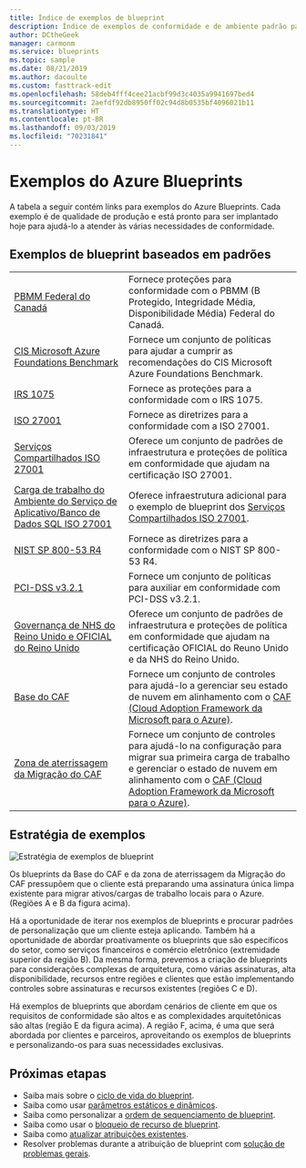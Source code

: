 ```yaml
---
title: Índice de exemplos de blueprint
description: Índice de exemplos de conformidade e de ambiente padrão para a implantação do Azure Blueprints.
author: DCtheGeek
manager: carmonm
ms.service: blueprints
ms.topic: sample
ms.date: 08/21/2019
ms.author: dacoulte
ms.custom: fasttrack-edit
ms.openlocfilehash: 58deb4fff4cee21acbf99d3c4035a9941697bed4
ms.sourcegitcommit: 2aefdf92db8950ff02c94d8b0535bf4096021b11
ms.translationtype: HT
ms.contentlocale: pt-BR
ms.lasthandoff: 09/03/2019
ms.locfileid: "70231841"
---
```

# <a name="azure-blueprints-samples"></a>Exemplos do Azure Blueprints

A tabela a seguir contém links para exemplos do Azure Blueprints. Cada exemplo é de qualidade de produção e está pronto para ser implantado hoje para ajudá-lo a atender às várias necessidades de conformidade.

## <a name="standards-based-blueprint-samples"></a>Exemplos de blueprint baseados em padrões

|  |  |
|---------|---------|
| [PBMM Federal do Canadá](./canada-federal-pbmm/control-mapping.md) | Fornece proteções para conformidade com o PBMM (B Protegido, Integridade Média, Disponibilidade Média) Federal do Canadá. |
| [CIS Microsoft Azure Foundations Benchmark](./cis-azure-1.1.0/index.md)| Fornece um conjunto de políticas para ajudar a cumprir as recomendações do CIS Microsoft Azure Foundations Benchmark. |
| [IRS 1075](./irs-1075/index.md) | Fornece as proteções para a conformidade com o IRS 1075.|
| [ISO 27001](./iso27001/index.md) | Fornece as diretrizes para a conformidade com a ISO 27001. |
| [Serviços Compartilhados ISO 27001](./iso27001-shared/index.md) | Oferece um conjunto de padrões de infraestrutura e proteções de política em conformidade que ajudam na certificação ISO 27001. |
| [Carga de trabalho do Ambiente do Serviço de Aplicativo/Banco de Dados SQL ISO 27001](./iso27001-ase-sql-workload/index.md) | Oferece infraestrutura adicional para o exemplo de blueprint dos [Serviços Compartilhados ISO 27001](./iso27001-shared/index.md). |
| [NIST SP 800-53 R4](./nist-sp-800-53-rev4/index.md) | Fornece as diretrizes para a conformidade com o NIST SP 800-53 R4. |
| [PCI-DSS v3.2.1](./pci-dss-3.2.1/index.md) | Fornece um conjunto de políticas para auxiliar em conformidade com PCI-DSS v3.2.1. |
| [Governança de NHS do Reino Unido e OFICIAL do Reino Unido](./ukofficial/index.md) | Oferece um conjunto de padrões de infraestrutura e proteções de política em conformidade que ajudam na certificação OFICIAL do Reuno Unido e da NHS do Reino Unido. |
| [Base do CAF](./caf-foundation/index.md) | Fornece um conjunto de controles para ajudá-lo a gerenciar seu estado de nuvem em alinhamento com o [CAF (Cloud Adoption Framework da Microsoft para o Azure)](/azure/architecture/cloud-adoption/governance/journeys/index). |
| [Zona de aterrissagem da Migração do CAF](./caf-migrate-landing-zone/index.md) | Fornece um conjunto de controles para ajudá-lo na configuração para migrar sua primeira carga de trabalho e gerenciar o estado de nuvem em alinhamento com o [CAF (Cloud Adoption Framework da Microsoft para o Azure)](/azure/architecture/cloud-adoption/migrate/index). |

## <a name="samples-strategy"></a>Estratégia de exemplos

![Estratégia de exemplos de blueprint](../media/blueprint-samples-strategy.png)

Os blueprints da Base do CAF e da zona de aterrissagem da Migração do CAF pressupõem que o cliente está preparando uma assinatura única limpa existente para migrar ativos/cargas de trabalho locais para o Azure.
(Regiões A e B da figura acima).  

Há a oportunidade de iterar nos exemplos de blueprints e procurar padrões de personalização que um cliente esteja aplicando. Também há a oportunidade de abordar proativamente os blueprints que são específicos do setor, como serviços financeiros e comércio eletrônico (extremidade superior da região B). Da mesma forma, prevemos a criação de blueprints para considerações complexas de arquitetura, como várias assinaturas, alta disponibilidade, recursos entre regiões e clientes que estão implementando controles sobre assinaturas e recursos existentes (regiões C e D).

Há exemplos de blueprints que abordam cenários de cliente em que os requisitos de conformidade são altos e as complexidades arquitetônicas são altas (região E da figura acima). A região F, acima, é uma que será abordada por clientes e parceiros, aproveitando os exemplos de blueprints e personalizando-os para suas necessidades exclusivas.

## <a name="next-steps"></a>Próximas etapas

- Saiba mais sobre o [ciclo de vida do blueprint](../concepts/lifecycle.md).
- Saiba como usar [parâmetros estáticos e dinâmicos](../concepts/parameters.md).
- Saiba como personalizar a [ordem de sequenciamento de blueprint](../concepts/sequencing-order.md).
- Saiba como usar o [bloqueio de recurso de blueprint](../concepts/resource-locking.md).
- Saiba como [atualizar atribuições existentes](../how-to/update-existing-assignments.md).
- Resolver problemas durante a atribuição de blueprint com [solução de problemas gerais](../troubleshoot/general.md).